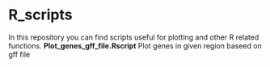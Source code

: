 # R_scripts
In this repository you can find scripts useful for plotting and other R related functions. 
**Plot_genes_gff_file.Rscript**
Plot genes in given region baseed on gff file
